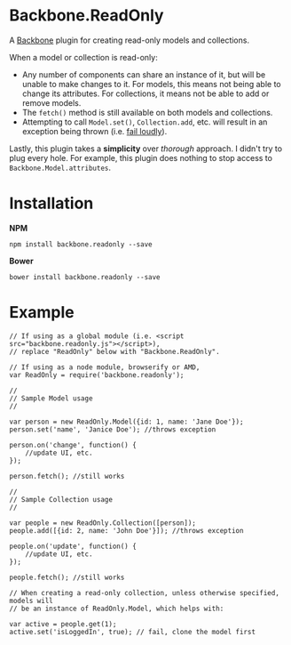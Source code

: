 # Backbone.ReadOnly

A [Backbone](http://backbonejs.com) plugin for creating read-only models and collections.

When a model or collection is read-only:
* Any number of components can share an instance of it, but will be unable to make changes to it. For models, this means not being able to change its attributes. For collections, it means not be able to add or remove models.
* The `fetch()` method is still available on both models and collections.
* Attempting to call `Model.set()`, `Collection.add`, etc. will result in an exception being thrown (i.e. [fail loudly](https://en.wikipedia.org/wiki/Fail-fast)).

Lastly, this plugin takes a **simplicity** over *thorough* approach. I didn't
try to plug every hole. For example, this plugin does nothing to stop access to
`Backbone.Model.attributes`.

# Installation

**NPM**
```
npm install backbone.readonly --save
```

**Bower**
```
bower install backbone.readonly --save
```

# Example
```
// If using as a global module (i.e. <script src="backbone.readonly.js"></script>),
// replace "ReadOnly" below with "Backbone.ReadOnly".

// If using as a node module, browserify or AMD,
var ReadOnly = require('backbone.readonly');

//
// Sample Model usage
//

var person = new ReadOnly.Model({id: 1, name: 'Jane Doe'});
person.set('name', 'Janice Doe'); //throws exception

person.on('change', function() {
    //update UI, etc.
});

person.fetch(); //still works

//
// Sample Collection usage
//

var people = new ReadOnly.Collection([person]);
people.add([{id: 2, name: 'John Doe'}]); //throws exception

people.on('update', function() {
    //update UI, etc.
});

people.fetch(); //still works

// When creating a read-only collection, unless otherwise specified, models will
// be an instance of ReadOnly.Model, which helps with:

var active = people.get(1);
active.set('isLoggedIn', true); // fail, clone the model first
```
